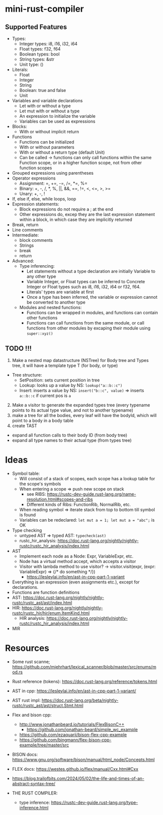 # mini-rust-compiler
## Supported Features
- Types:
  - Integer types: i8, i16, i32, i64
  - Float types: f32, f64
  - Boolean types: bool
  - String types: &str
  - Unit type: ()
- Literals:
  - Float
  - Integer
  - String
  - Boolean: true and false
  - Unit
- Variables and variable declarations
  - Let with or without a type
  - Let mut with or without a type
  - An expression to initialize the variable
  - Variables can be used as expressions
- Blocks:
  - With or without implicit return
- Functions
  - Functions can be initialized
  - With or without parameters
  - With or without a return type (default Unit)
  - Can be called -> functions can only call functions within the same Function scope, or in a higher function scope, not from other function scopes
- Grouped expressions using parentheses
- Operator expressions
  - Assignment: =, +=, -=, /=, *=, %=
  - Binary: +, -, /, *, %, ||, &&, ==, !=, <, <=, >, >=
  - Unary: +, -, !
- If, else if, else, while loops, loop
- Expression statements:
  - Block expressions do not require a ; at the end
  - Other expressions do, excep they are the last expression statement within a block, in which case they are implicitly returned
- Break, return
- Line comments
- Intermediate:
  - block comments
  - Strings
  - break
  - return
- Advanced:
  - Type inferencing:
    - Let statements without a type declaration are initially Variable to any other type
    - Variable Integer, or Float types can be inferred to Concrete Integer or Float types such as i8, i16, i32, i64 or f32, f64.
    - Literals' types are variable at first
    - Once a type has been inferred, the variable or expression cannot be converted to another type
  - Modules and nested functions:
    - Functions can be wrapped in modules, and functions can contain other functions
    - Functions can call functions from the same module, or call functions from other modules by excaping their module using `super::xyz()`




## TODO !!!
1. Make a nested map datastructure (NSTree) for Body tree and Types tree, it will have a template type T (for body, or type)
  - Tree structure:
    - SetPosition: sets current position in tree
    - Lookup: looks up a value by NS: `lookup("a::b::c")`
    - Insert: inserts a value by NS: `insert("b::c", value)` => inserts `a::b::c` if current pos is `a`
2. Make a visitor to generate the expanded types tree (every typename points to its actual type value, and not to another typename)
3. make a tree for all the bodies, every leaf will have the bodyId, which will point to a body in a body table
5. create TAST
  - expand all function calls to their body ID (from body tree)
  - expand all type names to their actual type (from types tree)

# Ideas
- Symbol table:
  - Will consist of a stack of scopes, each scope has a lookup table for the scope's symbols
  - When entering a scope => push new scope on stack
    - see RIBS: https://rustc-dev-guide.rust-lang.org/name-resolution.html#scopes-and-ribs
    - Different kinds of Ribs: FunctionRib, NormalRib, etc.
  - When reading symbol => iterate stack from top to bottom till symbol is found
  - Variables can be redeclared: `let mut a = 1; let mut a = "abc";` is OK
- Type checking
  - untyped AST => typed AST: `typecheck(ast)`
  - rustc_hir_analysis: https://doc.rust-lang.org/nightly/nightly-rustc/rustc_hir_analysis/index.html
- AST
  - Implement each node as a Node: Expr, VariableExpr, etc.
  - Node has a virtual method accept, which accepts a visitor
  - Visitor with lambda method to use visitor?
    -> visitor.visit(expr, (expr: VariableExpr) => {/* do something */})
    - https://lesleylai.info/en/ast-in-cpp-part-1-variant
- Everything is an expression (even assignments etc.), except for declarations.
- Functions are function definitions
- AST: https://doc.rust-lang.org/nightly/nightly-rustc/rustc_ast/ast/index.html
- HIR: https://doc.rust-lang.org/nightly/nightly-rustc/rustc_hir/hir/enum.ItemKind.html
  - HIR analysis: https://doc.rust-lang.org/nightly/nightly-rustc/rustc_hir_analysis/index.html
- MIR


# Resources
- Some rust scanne; https://github.com/mjehrhart/lexical_scanner/blob/master/src/enums/mod.rs
- Rust reference (tokens): https://doc.rust-lang.org/reference/tokens.html
- AST in cpp: https://lesleylai.info/en/ast-in-cpp-part-1-variant/
- AST rust impl: https://doc.rust-lang.org/beta/nightly-rustc/rustc_ast/ast/struct.Stmt.html
- Flex and bison cpp:
  - http://www.jonathanbeard.io/tutorials/FlexBisonC++
    - https://github.com/jonathan-beard/simple_wc_example
  - https://github.com/ezaquarii/bison-flex-cpp-example
  - https://github.com/bingmann/flex-bison-cpp-example/tree/master/src
- BISON docs: https://www.gnu.org/software/bison/manual/html_node/Concepts.html
- FLEX docs: https://westes.github.io/flex/manual/Cxx.html#Cxx
- https://blog.trailofbits.com/2024/05/02/the-life-and-times-of-an-abstract-syntax-tree/

- THE RUST COMPILER:
  - type inference: https://rustc-dev-guide.rust-lang.org/type-inference.html
